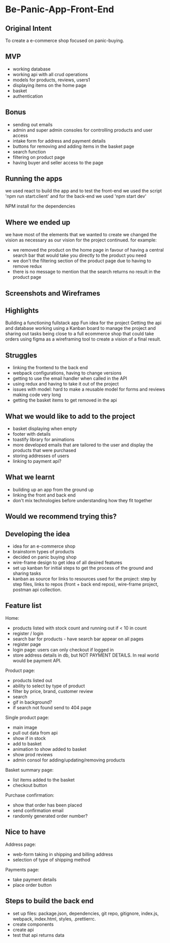 # Be-Panic-App-Front-End

## Original Intent

To create a e-commerce shop focused on panic-buying.

## MVP

- working database
- working api with all crud operations
- models for products, reviews, users1
- displaying items on the home page
- basket
- authentication

## Bonus

- sending out emails
- admin and super admin consoles for controlling products and user access
- intake form for address and payment details
- buttons for removing and adding items in the basket page
- search function
- filtering on product page
- having buyer and seller access to the page

## Running the apps

we used react to build the app and to test the front-end we used the script 'npm run start:client' and for the back-end we used 'npm start dev'

NPM install for the dependencies

## Where we ended up

we have most of the elements that we wanted to create
we changed the vision as necessary as our vision for the project continued.
for example:

- we removed the product on the home page in favour of having a central search bar that would take you directly to the product you need
- we don't the filtering section of the product page due to having to remove redux
- there is no message to mention that the search returns no result in the product page

## Screenshots and Wireframes

## Highlights

Building a functioning fullstack app
Fun idea for the project
Getting the api and database working
using a Kanban board to manage the project and sharing out tasks
being close to a full ecommerce shop that could take orders
using figma as a wireframing tool to create a vision of a final result.

## Struggles

- linking the frontend to the back end
- webpack configurations, having to change versions
- getting to use the email handler when called in the API
- using redux and having to take it out of the project
- issues with model: hard to make a reusable model for forms and reviews making code very long
- getting the basket items to get removed in the api

## What we would like to add to the project

- basket displaying when empty
- footer with details
- toastify library for animations
- more developed emails that are tailored to the user and display the products that were purchased
- storing addresses of users
- linking to payment api?

## What we learnt

- building up an app from the ground up
- linking the front and back end
- don't mix technologies before understanding how they fit together

## Would we recommend trying this?

## Developing the idea

- idea for an e-commerce shop
- brainstorm types of products
- decided on panic buying shop
- wire-frame design to get idea of all desired features
- set up kanban for initial steps to get the process of the ground and sharing tasks
- kanban as source for links to resources used for the project: step by step files, links to repos (front + back end repos), wire-frame project, postman api collection.

## Feature list

Home:

- products listed with stock count and running out if < 10 in count
- register / login
- search bar for products - have search bar appear on all pages
- register page
- login page: users can only checkout if logged in
- store address details in db, but NOT PAYMENT DETAILS. In real world would be payment API.

Product page:

- products listed out
- ability to select by type of product
- filter by price, brand, customer review
- search
- gif in background?
- if search not found send to 404 page

Single product page:

- main image
- pull out data from api
- show if in stock
- add to basket
- animation to show added to basket
- show prod reviews
- admin consol for adding/updating/removing products

Basket summary page:

- list items added to the basket
- checkout button

Purchase confirmation:

- show that order has been placed
- send confirmation email
- randomly generated order number?

## Nice to have

Address page:

- web-form taking in shipping and billing address
- selection of type of shipping method

Payments page:

- take payment details
- place order button

## Steps to build the back end

- set up files: package.json, dependencies, git repo, gitignore, index.js, webpack, index.html, styles, .prettierrc.
- create components
- create api
- test that api returns data
